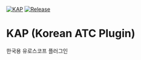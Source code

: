 [![KAP](https://circleci.com/gh/lancard/KAP.svg?style=svg)](https://circleci.com/gh/lancard/KAP)
[![Release](https://img.shields.io/github/v/release/lancard/KAP?include_prereleases&style=for-the-badge)][1]

[1]: https://github.com/lancard/KAP/releases/latest



# KAP (Korean ATC Plugin)
한국용 유로스코프 플러그인
